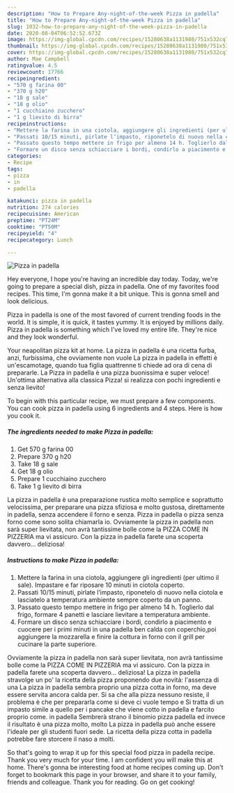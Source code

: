 ```yaml
---
description: "How to Prepare Any-night-of-the-week Pizza in padella"
title: "How to Prepare Any-night-of-the-week Pizza in padella"
slug: 1032-how-to-prepare-any-night-of-the-week-pizza-in-padella
date: 2020-08-04T06:52:52.673Z
image: https://img-global.cpcdn.com/recipes/15280638a1131980/751x532cq70/pizza-in-padella-recipe-main-photo.jpg
thumbnail: https://img-global.cpcdn.com/recipes/15280638a1131980/751x532cq70/pizza-in-padella-recipe-main-photo.jpg
cover: https://img-global.cpcdn.com/recipes/15280638a1131980/751x532cq70/pizza-in-padella-recipe-main-photo.jpg
author: Mae Campbell
ratingvalue: 4.5
reviewcount: 17766
recipeingredient:
- "570 g farina 00"
- "370 g h20"
- "18 g sale"
- "18 g olio"
- "1 cucchiaino zucchero"
- "1 g lievito di birra"
recipeinstructions:
- "Mettere la farina in una ciotola, aggiungere gli ingredienti (per ultimo il sale). Impastare e far riposare 10 minuti in ciotola coperto."
- "Passati 10/15 minuti, pirlate l’impasto, riponetelo di nuovo nella ciotola e lasciatelo a temperatura ambiente sempre coperto da un panno."
- "Passato questo tempo mettere in frigo per almeno 14 h. Toglierlo dal frigo, formare 4 panetti e lasciare lievitare a temperatura ambiente."
- "Formare un disco senza schiacciare i bordi, condirlo a piacimento e cuocere per i primi minuti in una padella ben calda con coperchio,poi aggiungere la mozzarella e finire la cottura in forno con il grill per cucinare la parte superiore."
categories:
- Recipe
tags:
- pizza
- in
- padella

katakunci: pizza in padella 
nutrition: 274 calories
recipecuisine: American
preptime: "PT24M"
cooktime: "PT50M"
recipeyield: "4"
recipecategory: Lunch

---
```



![Pizza in padella](https://img-global.cpcdn.com/recipes/15280638a1131980/751x532cq70/pizza-in-padella-recipe-main-photo.jpg)

Hey everyone, I hope you're having an incredible day today. Today, we're going to prepare a special dish, pizza in padella. One of my favorites food recipes. This time, I'm gonna make it a bit unique. This is gonna smell and look delicious.

Pizza in padella is one of the most favored of current trending foods in the world. It is simple, it is quick, it tastes yummy. It is enjoyed by millions daily. Pizza in padella is something which I've loved my entire life. They're nice and they look wonderful.

Your neapolitan pizza kit at home. La pizza in padella è una ricetta furba, anzi, furbissima, che ovviamente non vuole La pizza in padella in effetti è un&#39;escamotage, quando tua figlia quattrenne ti chiede ad ora di cena di prepararle. La Pizza in padella è una pizza buonissima e super veloce! Un&#39;ottima alternativa alla classica Pizza! si realizza con pochi ingredienti e senza lievito!


To begin with this particular recipe, we must prepare a few components. You can cook pizza in padella using 6 ingredients and 4 steps. Here is how you cook it.

<!--inarticleads1-->

##### The ingredients needed to make Pizza in padella:

1. Get 570 g farina 00
1. Prepare 370 g h20
1. Take 18 g sale
1. Get 18 g olio
1. Prepare 1 cucchiaino zucchero
1. Take 1 g lievito di birra


La pizza in padella è una preparazione rustica molto semplice e soprattutto velocissima, per preparare una pizza sfiziosa e molto gustosa, direttamente in padella, senza accendere il forno e senza. Pizza in padella o pizza senza forno come sono solita chiamarla io. Ovviamente la pizza in padella non sarà super lievitata, non avrà tantissime bolle come la PIZZA COME IN PIZZERIA ma vi assicuro. Con la pizza in padella farete una scoperta davvero… deliziosa! 

<!--inarticleads2-->

##### Instructions to make Pizza in padella:

1. Mettere la farina in una ciotola, aggiungere gli ingredienti (per ultimo il sale). Impastare e far riposare 10 minuti in ciotola coperto.
1. Passati 10/15 minuti, pirlate l’impasto, riponetelo di nuovo nella ciotola e lasciatelo a temperatura ambiente sempre coperto da un panno.
1. Passato questo tempo mettere in frigo per almeno 14 h. Toglierlo dal frigo, formare 4 panetti e lasciare lievitare a temperatura ambiente.
1. Formare un disco senza schiacciare i bordi, condirlo a piacimento e cuocere per i primi minuti in una padella ben calda con coperchio,poi aggiungere la mozzarella e finire la cottura in forno con il grill per cucinare la parte superiore.


Ovviamente la pizza in padella non sarà super lievitata, non avrà tantissime bolle come la PIZZA COME IN PIZZERIA ma vi assicuro. Con la pizza in padella farete una scoperta davvero… deliziosa! La pizza in padella stravolge un po&#39; la ricetta della pizza proponendo due novità: l&#39;assenza di una La pizza in padella sembra proprio una pizza cotta in forno, ma deve essere servita ancora calda per. Si sa che alla pizza nessuno resiste, il problema è che per prepararla come si deve ci vuole tempo e Si tratta di un impasto simile a quello per i pancake che viene cotto in padella e farcito proprio come. in padella Sembrerà strano il binomio pizza padella ed invece il risultato è una pizza molto, molto La pizza in padella può anche essere l&#39;ideale per gli studenti fuori sede. La ricetta della pizza cotta in padella potrebbe fare storcere il naso a molti. 

So that's going to wrap it up for this special food pizza in padella recipe. Thank you very much for your time. I am confident you will make this at home. There's gonna be interesting food at home recipes coming up. Don't forget to bookmark this page in your browser, and share it to your family, friends and colleague. Thank you for reading. Go on get cooking!
